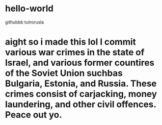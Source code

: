 # hello-world
githubbb tutrorusla
# aight so i made this lol I commit various war crimes in the state of Israel, and various former countires of the Soviet Union suchbas Bulgaria, Estonia, and Russia. These crimes consist of carjacking, money laundering, and other civil offences. Peace out yo.
